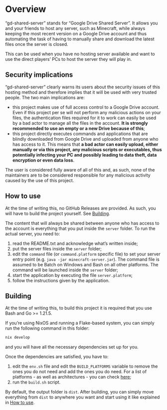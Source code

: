 # Overview
“gd-shared-server” stands for “Google Drive Shared Server”. It allows you and your friends to host any server, such as Minecraft, while always keeping the most recent version on a Google Drive account and thus automating the task of having to manually share and download the latest files once the server is closed.

This can be used when you have no hosting server available and want to use the direct players’ PCs to host the server they will play in.

<!-- TODO: add pictures or a GIF -->

## Security implications
“gd-shared-server” clearly warns its users about the security issues of this hosting method and therefore implies that it will be used with very trusted people. The two main implications are:
- this project makes use of full access control to a Google Drive account. Even if this project per se will not perform any malicious actions on your files, the authentication files required for it to work can easily be used by a bad actor to manage all the files in the account. **It is strongly recommended to use an empty or a new Drive because of this**;
- this project directly executes commands and applications that are blindly downloaded from Google Drive and uploaded from anyone who has access to it. This means that **a bad actor can easily upload, either manually or via this project, any malicious scripts or executables, thus potentially infecting your PC and possibly leading to data theft, data encryption or even data loss**.

The user is considered fully aware of all of this and, as such, none of the maintainers are to be considered responsible for any malicious activity caused by the use of this project.

## How to use
At the time of writing this, no GitHub Releases are provided. As such, you will have to build the project yourself. See [Building](#building).

The content that will always be shared between anyone who has access to the account is everything that you put inside the `server` folder. To run the actual server, you need to:
1. read the README.txt and acknowledge what’s written inside;
2. put the server files inside the `server` folder;
3. edit the `command` file (or `command.platform` specific file) to set your server entry point (e.g. `java -jar minecraft-server.jar`). The command file is assumed to be Batch on Windows and Bash on all other platforms. The command will be launched inside the `server` folder;
4. start the application by executing the file `server.platform`;
5. follow the instructions given by the application.

## Building
At the time of writing this, to build this project it is required that you use Bash and Go >= 1.21.5.

If you’re using NixOS and running a Flake-based system, you can simply run the following command in this folder:
```bash
nix develop
```
and you will have all the necessary dependencies set up for you.

Once the dependencies are satisfied, you have to:
1. edit the `env.sh` file and edit the `BUILD_PLATFORMS` variable to remove the ones you do not need and add the ones you do need. For a list of platforms - as well as architectures - you can check [here](https://pkg.go.dev/internal/platform);
2. run the `build.sh` script.

By default, the output folder is `dist`. After building, you can simply move everything from `dist` to anywhere you want and start using it like explained in [How to use](#how-to-use).

